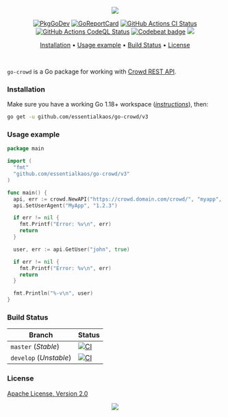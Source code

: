 <p align="center"><a href="#readme"><img src="https://gh.kaos.st/go-crowd.svg"/></a></p>

<p align="center">
  <a href="https://kaos.sh/g/go-crowd.v3"><img src="https://gh.kaos.st/godoc.svg" alt="PkgGoDev" /></a>
  <a href="https://kaos.sh/r/go-crowd"><img src="https://kaos.sh/r/go-crowd.svg" alt="GoReportCard" /></a>
  <a href="https://kaos.sh/w/go-crowd/ci"><img src="https://kaos.sh/w/go-crowd/ci.svg" alt="GitHub Actions CI Status" /></a>
  <a href="https://kaos.sh/w/go-crowd/codeql"><img src="https://kaos.sh/w/go-crowd/codeql.svg" alt="GitHub Actions CodeQL Status" /></a>
  <a href="https://kaos.sh/b/go-crowd"><img src="https://kaos.sh/b/9aaa0412-47a5-4555-924e-9c9e1d61a3e4.svg" alt="Codebeat badge" /></a>
  <a href="#license"><img src="https://gh.kaos.st/apache2.svg"></a>
</p>

<p align="center"><a href="#installation">Installation</a> • <a href="#usage-example">Usage example</a> • <a href="#build-status">Build Status</a> • <a href="#license">License</a></p>

<br/>

`go-crowd` is a Go package for working with [Crowd REST API](https://developer.atlassian.com/server/crowd/crowd-rest-resources/).

### Installation

Make sure you have a working Go 1.18+ workspace (_[instructions](https://golang.org/doc/install)_), then:

```bash
go get -u github.com/essentialkaos/go-crowd/v3
```

### Usage example

```go
package main

import (
  "fmt"
  "github.com/essentialkaos/go-crowd/v3"
)

func main() {
  api, err := crowd.NewAPI("https://crowd.domain.com/crowd/", "myapp", "MySuppaPAssWOrd")
  api.SetUserAgent("MyApp", "1.2.3")

  if err != nil {
    fmt.Printf("Error: %v\n", err)
    return
  }

  user, err := api.GetUser("john", true)

  if err != nil {
    fmt.Printf("Error: %v\n", err)
    return
  }

  fmt.Println("%-v\n", user)
}
```

### Build Status

| Branch     | Status |
|------------|--------|
| `master` (_Stable_) | [![CI](https://kaos.sh/w/go-crowd/ci.svg?branch=master)](https://kaos.sh/w/go-crowd/ci?query=branch:master) |
| `develop` (_Unstable_) | [![CI](https://kaos.sh/w/go-crowd/ci.svg?branch=develop)](https://kaos.sh/w/go-crowd/ci?query=branch:develop) |

### License

[Apache License, Version 2.0](http://www.apache.org/licenses/LICENSE-2.0)

<p align="center"><a href="https://essentialkaos.com"><img src="https://gh.kaos.st/ekgh.svg"/></a></p>
